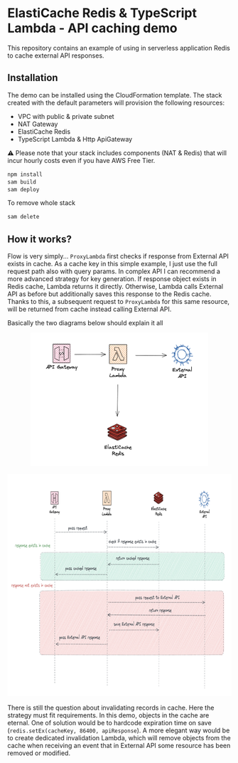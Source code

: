 # ElastiCache Redis & TypeScript Lambda - API caching demo

This repository contains an example of using in serverless application Redis to cache external API responses. 

## Installation

The demo can be installed using the CloudFormation template. The stack created with the default parameters will provision the following resources:

- VPC with public & private subnet
- NAT Gateway
- ElastiCache Redis
- TypeScript Lambda & Http ApiGateway

⚠️ Please note that your stack includes components (NAT & Redis) that will incur hourly costs even if you have AWS Free Tier.

```bash
npm install 
sam build
sam deploy 
```

To remove whole stack

```bash
sam delete
```

## How it works? 

Flow is very simply... `ProxyLambda` first checks if response from External API exists in cache. As a cache key in this simple example, I just use the full request path also with query params. In complex API I can recommend a more advanced strategy for key generation. If response object exists in Redis cache, Lambda returns it directly. Otherwise, Lambda calls External API as before but additionally saves this response to the Redis cache. Thanks to this, a subsequent request to `ProxyLambda` for this same resource, will be returned from cache instead calling External API.

Basically the two diagrams below should explain it all

<p align="center">
  <img alt="API caching with Redis -  component diagram" src="images/API%20caching%20with%20Redis%20&%20AWS%20Lambda%20-%20%20component%20diagram.png" width="400" height="300">
</p>

<p align="center">
  <img alt="API caching with Redis -  sequence diagram" src="images/API%20caching%20with%20Redis%20&%20AWS%20Lambda%20-%20%20sequence%20diagram.png" width="1000" height="500">
</p>


There is still the question about invalidating records in cache. Here the strategy must fit requirements. In this demo, objects in the cache are eternal. One of solution would be to hardcode expiration time on save (`redis.setEx(cacheKey, 86400, apiResponse`). A more elegant way would be to create dedicated invalidation Lambda, which will remove objects from the cache when receiving an event that in External API some resource has been removed or modified.

